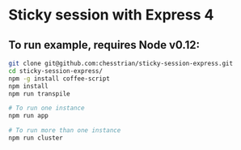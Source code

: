# Sticky session with Express 4

## To run example, requires Node v0.12:
```bash
git clone git@github.com:chesstrian/sticky-session-express.git
cd sticky-session-express/
npm -g install coffee-script
npm install
npm run transpile

# To run one instance
npm run app

# To run more than one instance
npm run cluster
```

